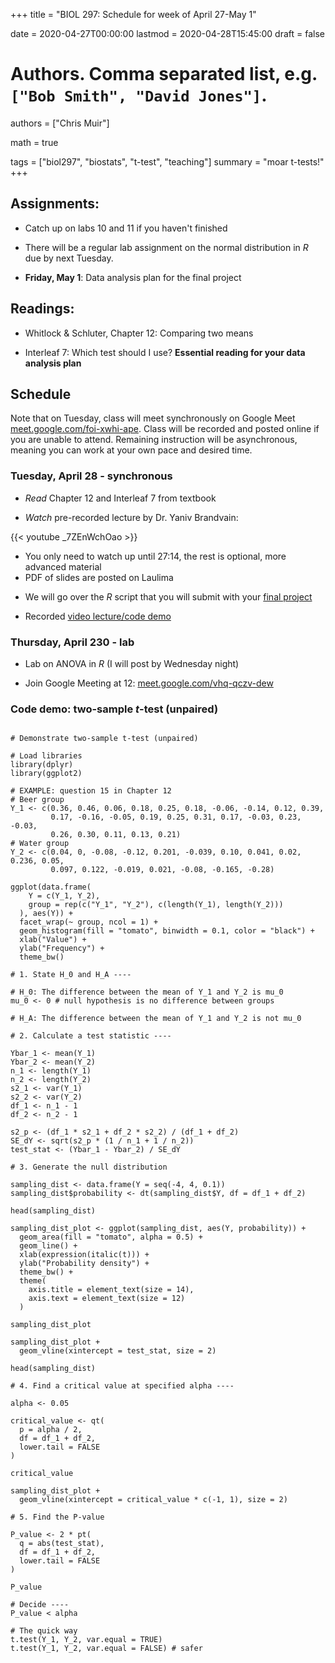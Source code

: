 +++
title = "BIOL 297: Schedule for week of April 27-May 1"

date = 2020-04-27T00:00:00
lastmod = 2020-04-28T15:45:00
draft = false

# Authors. Comma separated list, e.g. `["Bob Smith", "David Jones"]`.
authors = ["Chris Muir"]

math = true

tags = ["biol297", "biostats", "t-test", "teaching"]
summary = "moar t-tests!"
+++

## Assignments:

* Catch up on labs 10 and 11 if you haven't finished

* There will be a regular lab assignment on the normal distribution in *R* due by next Tuesday.

* **Friday, May 1**: Data analysis plan for the final project

## Readings:

* Whitlock & Schluter, Chapter 12: Comparing two means

* Interleaf 7: Which test should I use? **Essential reading for your data analysis plan**

## Schedule

Note that on Tuesday, class will meet synchronously on Google Meet [meet.google.com/foi-xwhi-ape](https://meet.google.com/vhq-qczv-dew). Class will be recorded and posted online if you are unable to attend. Remaining instruction will be asynchronous, meaning you can work at your own pace and desired time.

### Tuesday, April 28 - synchronous

* *Read* Chapter 12 and Interleaf 7 from textbook

* *Watch* pre-recorded lecture by Dr. Yaniv Brandvain:

{{< youtube _7ZEnWchOao >}}

  - You only need to watch up until 27:14, the rest is optional, more advanced material
  - PDF of slides are posted on Laulima

* We will go over the *R* script that you will submit with your [final project](https://cdmuir.netlify.com/post/2020-04-03-biol297-class-project) 

* Recorded [video lecture/code demo](https://drive.google.com/open?id=15q8Fhu3r3U3pPvo2d7XwxJ2WErp_uXmG)

### Thursday, April 230 - lab

* Lab on ANOVA in *R* (I will post by Wednesday night)

* Join Google Meeting at 12: [meet.google.com/vhq-qczv-dew](https://meet.google.com/vhq-qczv-dew)

### Code demo: two-sample *t*-test (unpaired)

```{r}

# Demonstrate two-sample t-test (unpaired)

# Load libraries
library(dplyr)
library(ggplot2)

# EXAMPLE: question 15 in Chapter 12
# Beer group
Y_1 <- c(0.36, 0.46, 0.06, 0.18, 0.25, 0.18, -0.06, -0.14, 0.12, 0.39, 
         0.17, -0.16, -0.05, 0.19, 0.25, 0.31, 0.17, -0.03, 0.23, -0.03, 
         0.26, 0.30, 0.11, 0.13, 0.21)
# Water group
Y_2 <- c(0.04, 0, -0.08, -0.12, 0.201, -0.039, 0.10, 0.041, 0.02, 0.236, 0.05, 
         0.097, 0.122, -0.019, 0.021, -0.08, -0.165, -0.28)

ggplot(data.frame(
    Y = c(Y_1, Y_2), 
    group = rep(c("Y_1", "Y_2"), c(length(Y_1), length(Y_2)))
  ), aes(Y)) +
  facet_wrap(~ group, ncol = 1) +
  geom_histogram(fill = "tomato", binwidth = 0.1, color = "black") +
  xlab("Value") +
  ylab("Frequency") +
  theme_bw()

# 1. State H_0 and H_A ----

# H_0: The difference between the mean of Y_1 and Y_2 is mu_0
mu_0 <- 0 # null hypothesis is no difference between groups

# H_A: The difference between the mean of Y_1 and Y_2 is not mu_0

# 2. Calculate a test statistic ----

Ybar_1 <- mean(Y_1)
Ybar_2 <- mean(Y_2)
n_1 <- length(Y_1)
n_2 <- length(Y_2)
s2_1 <- var(Y_1)
s2_2 <- var(Y_2)
df_1 <- n_1 - 1
df_2 <- n_2 - 1

s2_p <- (df_1 * s2_1 + df_2 * s2_2) / (df_1 + df_2)
SE_dY <- sqrt(s2_p * (1 / n_1 + 1 / n_2))
test_stat <- (Ybar_1 - Ybar_2) / SE_dY

# 3. Generate the null distribution

sampling_dist <- data.frame(Y = seq(-4, 4, 0.1))
sampling_dist$probability <- dt(sampling_dist$Y, df = df_1 + df_2)

head(sampling_dist)

sampling_dist_plot <- ggplot(sampling_dist, aes(Y, probability)) +
  geom_area(fill = "tomato", alpha = 0.5) +
  geom_line() +
  xlab(expression(italic(t))) +
  ylab("Probability density") +
  theme_bw() +
  theme(
    axis.title = element_text(size = 14),
    axis.text = element_text(size = 12)
  )

sampling_dist_plot

sampling_dist_plot +
  geom_vline(xintercept = test_stat, size = 2)

head(sampling_dist)

# 4. Find a critical value at specified alpha ----

alpha <- 0.05

critical_value <- qt(
  p = alpha / 2,
  df = df_1 + df_2,
  lower.tail = FALSE
)

critical_value

sampling_dist_plot + 
  geom_vline(xintercept = critical_value * c(-1, 1), size = 2)

# 5. Find the P-value

P_value <- 2 * pt(
  q = abs(test_stat),
  df = df_1 + df_2,
  lower.tail = FALSE
)

P_value

# Decide ----
P_value < alpha

# The quick way
t.test(Y_1, Y_2, var.equal = TRUE)
t.test(Y_1, Y_2, var.equal = FALSE) # safer

```
